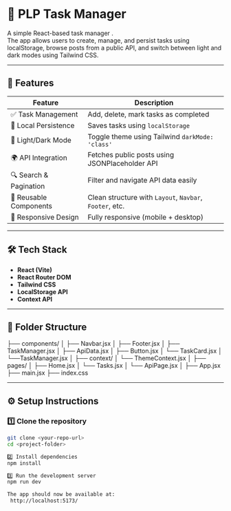 # 📝 PLP Task Manager

A simple React-based task manager .  
The app allows users to create, manage, and persist tasks using localStorage, browse posts from a public API, and switch between light and dark modes using Tailwind CSS.

---

## 🚀 Features

| Feature | Description |
|--------|-------------|
| ✅ Task Management | Add, delete, mark tasks as completed |
| 💾 Local Persistence | Saves tasks using `localStorage` |
| 🌙 Light/Dark Mode | Toggle theme using Tailwind `darkMode: 'class'` |
| 🌍 API Integration | Fetches public posts using JSONPlaceholder API |
| 🔍 Search & Pagination | Filter and navigate API data easily |
| 🧱 Reusable Components | Clean structure with `Layout`, `Navbar`, `Footer`, etc. |
| 📱 Responsive Design | Fully responsive (mobile + desktop) |

---

## 🛠️ Tech Stack

- **React (Vite)**
- **React Router DOM**
- **Tailwind CSS**
- **LocalStorage API**
- **Context API** 

---

## 📁 Folder Structure
├── components/
│ ├── Navbar.jsx
│ ├── Footer.jsx
│ ├── TaskManager.jsx
│ ├── ApiData.jsx
│ ├── Button.jsx
│ └── TaskCard.jsx 
│ └──TaskManager.jsx
│
├── context/
│ └── ThemeContext.jsx
│
├── pages/
│ ├── Home.jsx
│ └── Tasks.jsx
│ └── ApiPage.jsx
│
├── App.jsx
├── main.jsx
├── index.css


---

## ⚙️ Setup Instructions

### 1️⃣ Clone the repository

```bash
git clone <your-repo-url>
cd <project-folder>

2️⃣ Install dependencies
npm install

3️⃣ Run the development server
npm run dev

The app should now be available at:
 http://localhost:5173/

 
